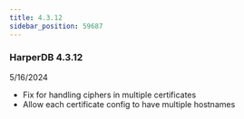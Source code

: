 ```yaml
---
title: 4.3.12
sidebar_position: 59687
---
```


### HarperDB 4.3.12

5/16/2024

- Fix for handling ciphers in multiple certificates
- Allow each certificate config to have multiple hostnames
